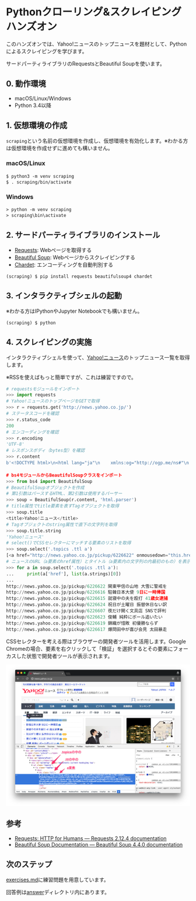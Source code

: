 # Pythonクローリング&スクレイピング ハンズオン

このハンズオンでは、Yahoo!ニュースのトップニュースを題材として、Pythonによるスクレイピングを学びます。

サードパーティライブラリのRequestsとBeautiful Soupを使います。

## 0. 動作環境

* macOS/Linux/Windows
* Python 3.4以降

## 1. 仮想環境の作成

`scraping`という名前の仮想環境を作成し、仮想環境を有効化します。※わかる方は仮想環境を作成せずに進めても構いません。

### macOS/Linux

```
$ python3 -m venv scraping
$ . scraping/bin/activate
```

### Windows

```
> python -m venv scraping
> scraping\bin\activate
```

## 2. サードパーティライブラリのインストール

* [Requests](http://docs.python-requests.org/en/master/): Webページを取得する
* [Beautiful Soup](https://www.crummy.com/software/BeautifulSoup/bs4/doc/): Webページからスクレイピングする
* [Chardet](https://github.com/chardet/chardet): エンコーディングを自動判別する

```
(scraping) $ pip install requests beautifulsoup4 chardet
```

## 3. インタラクティブシェルの起動

※わかる方はIPythonやJupyter Notebookでも構いません。

```
(scraping) $ python
```

## 4. スクレイピングの実施

インタラクティブシェルを使って、[Yahoo!ニュース](http://news.yahoo.co.jp/)のトップニュース一覧を取得します。

※RSSを使えばもっと簡単ですが、これは練習ですので。

```python
# requestsモジュールをインポート
>>> import requests
# Yahoo!ニュースのトップページをGETで取得
>>> r = requests.get('http://news.yahoo.co.jp/')
# ステータスコードを確認
>>> r.status_code
200
# エンコーディングを確認
>>> r.encoding
'UTF-8'
# レスポンスボディ（bytes型）を確認
>>> r.content
b'<!DOCTYPE html>\n<html lang="ja"\n    xmlns:og="http://ogp.me/ns#"\n    xmlns:fb="http://ogp.me/ns/fb#">\n<head>\n<meta http-equiv="Content-Type" content="text/html; charset=utf-8">...

# bs4モジュールからBeautifulSoupクラスをインポート
>>> from bs4 import BeautifulSoup
# BeautifulSoupオブジェクトを作成
# 第1引数はパースするHTML、第2引数は使用するパーサー
>>> soup = BeautifulSoup(r.content, 'html.parser')
# title属性でtitle要素を表すTagオブジェクトを取得
>>> soup.title
<title>Yahoo!ニュース</title>
# Tagオブジェクトのstring属性で直下の文字列を取得
>>> soup.title.string
'Yahoo!ニュース'
# select()でCSSセレクターにマッチする要素のリストを取得
>>> soup.select('.topics .ttl a')
[<a href="http://news.yahoo.co.jp/pickup/6226622" onmousedown="this.href='http://news.yahoo.co.jp/pickup/6226622'">関東甲信の山地 大雪に警戒を<span class="icPhoto">写真</span><span class="icNew">new</span></a>, <a href="http://news.yahoo.co.jp/pickup/6226616" onmousedown="this.href='http://news.yahoo.co.jp/pickup/6226616'">駐韓日本大使 9日に一時帰国<span class="icPhoto">写真</span></a>, <a href="http://news.yahoo.co.jp/pickup/6226615" onmousedown="this.href='http://news.yahoo.co.jp/pickup/6226615'">就寝中の夫を殴打 41歳女逮捕<span class="icVideo">映像</span></a>, <a href="http://news.yahoo.co.jp/pickup/6226624" onmousedown="this.href='http://news.yahoo.co.jp/pickup/6226624'">祝日が土曜日 振替休日ない訳<span class="icPhoto">写真</span><span class="icNew">new</span></a>, <a href="http://news.yahoo.co.jp/pickup/6226607" onmousedown="this.href='http://news.yahoo.co.jp/pickup/6226607'">夜だけ開く文具店 SNSで評判<span class="icPhoto">写真</span><span class="icNew">new</span></a>, <a href="http://news.yahoo.co.jp/pickup/6226623" onmousedown="this.href='http://news.yahoo.co.jp/pickup/6226623'">俊輔 純粋にボール追いたい<span class="icPhoto">写真</span><span class="icNew">new</span></a>, <a href="http://news.yahoo.co.jp/pickup/6226619" onmousedown="this.href='http://news.yahoo.co.jp/pickup/6226619'">錦織が惜敗 初優勝ならず<span class="icPhoto">写真</span></a>, <a href="http://news.yahoo.co.jp/pickup/6226617" onmousedown="this.href='http://news.yahoo.co.jp/pickup/6226617'">爆問田中が喜び会見 太田暴走<span class="icPhoto">写真</span></a>]
# ニュースのURL（a要素のhref属性）とタイトル（a要素内の文字列の内最初のもの）を表示
>>> for a in soup.select('.topics .ttl a'):
...     print(a['href'], list(a.strings)[0])
...
http://news.yahoo.co.jp/pickup/6226622 関東甲信の山地 大雪に警戒を
http://news.yahoo.co.jp/pickup/6226616 駐韓日本大使 9日に一時帰国
http://news.yahoo.co.jp/pickup/6226615 就寝中の夫を殴打 41歳女逮捕
http://news.yahoo.co.jp/pickup/6226624 祝日が土曜日 振替休日ない訳
http://news.yahoo.co.jp/pickup/6226607 夜だけ開く文具店 SNSで評判
http://news.yahoo.co.jp/pickup/6226623 俊輔 純粋にボール追いたい
http://news.yahoo.co.jp/pickup/6226619 錦織が惜敗 初優勝ならず
http://news.yahoo.co.jp/pickup/6226617 爆問田中が喜び会見 太田暴走
```

CSSセレクターを考える際はブラウザーの開発者ツールを活用します。Google Chromeの場合、要素を右クリックして「検証」を選択するとその要素にフォーカスした状態で開発者ツールが表示されます。

![Google Chromeの開発者ツールで要素を表示している様子](devtool.png)

## 参考

* [Requests: HTTP for Humans — Requests 2.12.4 documentation](http://docs.python-requests.org/en/master/)
* [Beautiful Soup Documentation — Beautiful Soup 4.4.0 documentation](https://www.crummy.com/software/BeautifulSoup/bs4/doc/)

## 次のステップ

[exercises.md](./exercises.md)に練習問題を用意しています。

回答例は[answer](./answer)ディレクトリ内にあります。
